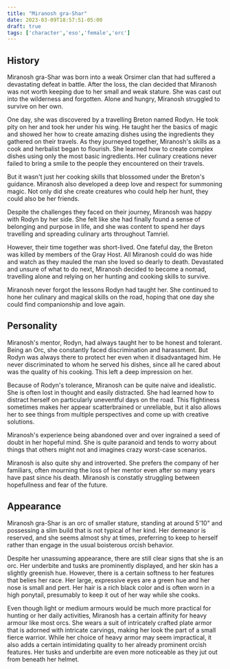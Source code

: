 ```yaml
---
title: "Miranosh gra-Shar"
date: 2023-03-09T18:57:51-05:00
draft: true
tags: ['character','eso','female','orc']
---
```

## History
Miranosh gra-Shar was born into a weak Orsimer clan that had suffered a devastating defeat in battle. After the loss, the clan decided that Miranosh was not worth keeping due to her small and weak stature.  She was cast out into the wilderness and forgotten. Alone and hungry, Miranosh struggled to survive on her own. 

One day, she was discovered by a travelling Breton named Rodyn.  He took pity on her and took her under his wing. He taught her the basics of magic and showed her how to create amazing dishes using the ingredients they gathered on their travels. As they journeyed together, Miranosh's skills as a cook and herbalist began to flourish. She learned how to create complex dishes using only the most basic ingredients.  Her culinary creations never failed to bring a smile to the people they encountered on their travels.  

But it wasn't just her cooking skills that blossomed under the Breton's guidance.  Miranosh also developed a deep love and respect for summoning magic. Not only did she create creatures who could help her hunt, they could also be her friends.

Despite the challenges they faced on their journey, Miranosh was happy with Rodyn by her side. She felt like she had finally found a sense of belonging and purpose in life, and she was content to spend her days travelling and spreading culinary arts throughout Tamriel.  

However, their time together was short-lived. One fateful day, the Breton was killed by members of the Gray Host.  All Miranosh could do was hide and watch as they mauled the man she loved so dearly to death.  Devastated and unsure of what to do next, Miranosh decided to become a nomad, travelling alone and relying on her hunting and cooking skills to survive.

Miranosh never forgot the lessons Rodyn had taught her. She continued to hone her culinary and magical skills on the road, hoping that one day she could find companionship and love again.

## Personality
Miranosh's mentor, Rodyn, had always taught her to be honest and tolerant.  Being an Orc, she constantly faced discrimination and harassment.  But Rodyn was always there to protect her even when it disadvantaged him.  He never discriminated to whom he served his dishes, since all he cared about was the quality of his cooking.  This left a deep impression on her.  

Because of Rodyn's tolerance, Miranosh can be quite naive and idealistic.  She is often lost in thought and easily distracted.  She had learned how to distract herself on particularly uneventful days on the road.  This flightiness sometimes makes her appear scatterbrained or unreliable, but it also allows her to see things from multiple perspectives and come up with creative solutions.

Miranosh's experience being abandoned over and over ingrained a seed of doubt in her hopeful mind.  She is quite paranoid and tends to worry about things that others might not and imagines crazy worst-case scenarios.  

Miranosh is also quite shy and introverted.  She prefers the company of her familiars, often mourning the loss of her mentor even after so many years have past since his death.  Miranosh is constatly struggling between hopefullness and fear of the future.

## Appearance
Miranosh gra-Shar is an orc of smaller stature, standing at around 5'10" and possessing a slim build that is not typical of her kind. Her demeanor is reserved, and she seems almost shy at times, preferring to keep to herself rather than engage in the usual boisterous orcish behavior.

Despite her unassuming appearance, there are still clear signs that she is an orc. Her underbite and tusks are prominently displayed, and her skin has a slightly greenish hue. However, there is a certain softness to her features that belies her race. Her large, expressive eyes are a green hue and her nose is small and pert. Her hair is a rich black color and is often worn in a high ponytail, presumably to keep it out of her way while she cooks.

Even though light or medium armours would be much more practical for hunting or her daily activities, Miranosh has a certain affinity for heavy armour like most orcs. She wears a suit of intricately crafted plate armor that is adorned with intricate carvings, making her look the part of a small fierce warrior.  While her choice of heavy armor may seem impractical, it also adds a certain intimidating quality to her already prominent orcish features. Her tusks and underbite are even more noticeable as they jut out from beneath her helmet.
